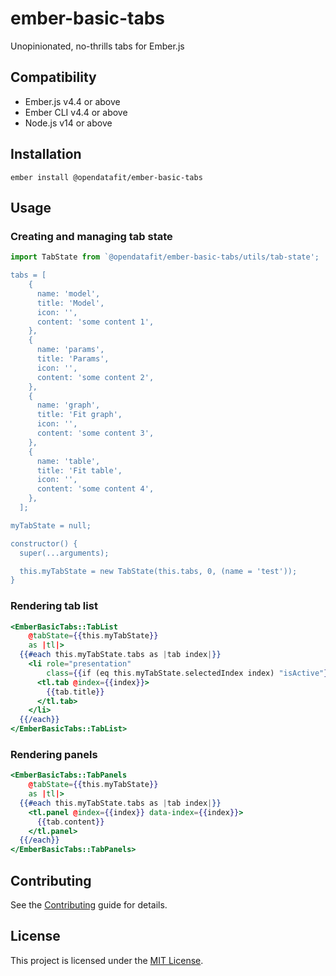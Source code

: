 # ember-basic-tabs

Unopinionated, no-thrills tabs for Ember.js

## Compatibility

* Ember.js v4.4 or above
* Ember CLI v4.4 or above
* Node.js v14 or above


## Installation

```
ember install @opendatafit/ember-basic-tabs
```


## Usage

### Creating and managing tab state

```javascript
import TabState from `@opendatafit/ember-basic-tabs/utils/tab-state';

tabs = [
    {
      name: 'model',
      title: 'Model',
      icon: '',
      content: 'some content 1',
    },
    {
      name: 'params',
      title: 'Params',
      icon: '',
      content: 'some content 2',
    },
    {
      name: 'graph',
      title: 'Fit graph',
      icon: '',
      content: 'some content 3',
    },
    {
      name: 'table',
      title: 'Fit table',
      icon: '',
      content: 'some content 4',
    },
  ];

myTabState = null;

constructor() {
  super(...arguments);

  this.myTabState = new TabState(this.tabs, 0, (name = 'test'));
}


```

### Rendering tab list

```handlebars
<EmberBasicTabs::TabList 
    @tabState={{this.myTabState}}
    as |tl|>
  {{#each this.myTabState.tabs as |tab index|}}
    <li role="presentation" 
        class={{if (eq this.myTabState.selectedIndex index) "isActive"}}>
      <tl.tab @index={{index}}>
        {{tab.title}}
      </tl.tab>
    </li>
  {{/each}}
</EmberBasicTabs::TabList>
```

### Rendering panels

```handlebars
<EmberBasicTabs::TabPanels 
    @tabState={{this.myTabState}}
    as |tl|>
  {{#each this.myTabState.tabs as |tab index|}}
    <tl.panel @index={{index}} data-index={{index}}>
      {{tab.content}}
    </tl.panel>
  {{/each}}
</EmberBasicTabs::TabPanels>
```

## Contributing

See the [Contributing](CONTRIBUTING.md) guide for details.


## License

This project is licensed under the [MIT License](LICENSE.md).
